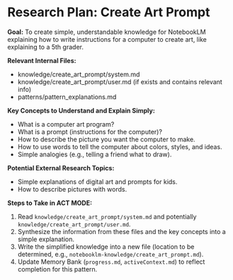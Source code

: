 # Research Plan: Create Art Prompt

**Goal:** To create simple, understandable knowledge for NotebookLM explaining how to write instructions for a computer to create art, like explaining to a 5th grader.

**Relevant Internal Files:**
- knowledge/create_art_prompt/system.md
- knowledge/create_art_prompt/user.md (if exists and contains relevant info)
- patterns/pattern_explanations.md

**Key Concepts to Understand and Explain Simply:**
- What is a computer art program?
- What is a prompt (instructions for the computer)?
- How to describe the picture you want the computer to make.
- How to use words to tell the computer about colors, styles, and ideas.
- Simple analogies (e.g., telling a friend what to draw).

**Potential External Research Topics:**
- Simple explanations of digital art and prompts for kids.
- How to describe pictures with words.

**Steps to Take in ACT MODE:**
1. Read `knowledge/create_art_prompt/system.md` and potentially `knowledge/create_art_prompt/user.md`.
2. Synthesize the information from these files and the key concepts into a simple explanation.
3. Write the simplified knowledge into a new file (location to be determined, e.g., `notebooklm-knowledge/create_art_prompt.md`).
4. Update Memory Bank (`progress.md`, `activeContext.md`) to reflect completion for this pattern.
